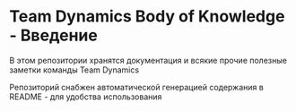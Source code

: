 # Team Dynamics Body of Knowledge - Введение

В этом репозитории хранятся документация и всякие прочие полезные заметки команды Team Dynamics

Репозиторий снабжен автоматической генерацией содержания в README - для удобства использования

